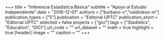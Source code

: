 +++
title = "Inferencia Estadística Básica"
subtitle = "Apoyo al Estudio Independiente"
date = "2016-12-01"
authors = ["burbano-v","valdivieso-m"]
publication_types = ["5"]
publication = "Editorial UPTC"
publication_short = "Editorial UPTC"
selected = false
projects = ["gici"]
tags = ["Stadistics", "Education", "GICI"]
url_code = ""
url_dataset = ""
math = true
highlight = true
[header]
image = ""
caption = ""
+++
